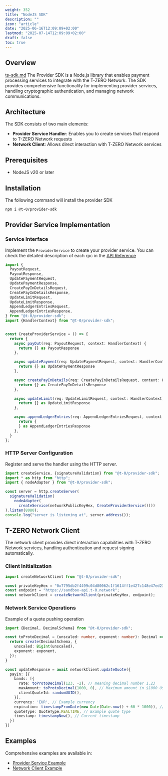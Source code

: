 ```yaml
---
weight: 352
title: "NodeJS SDK"
description: ""
icon: "article"
date: "2025-06-16T12:09:09+02:00"
lastmod: "2025-07-14T12:09:09+02:00"
draft: false
toc: true
---
```


## Overview
[ts-sdk.md](ts-sdk.md)
The Provider SDK is a Node.js library that enables payment processing services to integrate with the T-ZERO Network. The SDK provides comprehensive functionality for implementing provider services, handling cryptographic authentication, and managing network communications.

## Architecture

The SDK consists of two main elements:

- **Provider Service Handler**: Enables you to create services that respond to T-ZERO Network requests
- **Network Client**: Allows direct interaction with T-ZERO Network services

## Prerequisites

- NodeJS v20 or later

## Installation
The following command will install the provider SDK
```bash
npm i @t-0/provider-sdk
```

## Provider Service Implementation

### Service Interface

Implement the `ProviderService` to create your provider service. You can check the detailed description of each rpc in the [API Reference](https://t-0-network.github.io/docs/integration-guidance/api-reference/provider/)

```typescript
import {
  PayoutRequest,
  PayoutResponse,
  UpdatePaymentRequest,
  UpdatePaymentResponse,
  CreatePayInDetailsRequest,
  CreatePayInDetailsResponse,
  UpdateLimitRequest,
  UpdateLimitResponse,
  AppendLedgerEntriesRequest,
  AppendLedgerEntriesResponse,
} from "@t-0/provider-sdk";
import {HandlerContext} from "@t-0/provider-sdk";


const CreateProviderService = () => {
  return {
    async payOut(req: PayoutRequest, context: HandlerContext) {
      return {} as PayoutResponse
    },

    async updatePayment(req: UpdatePaymentRequest, context: HandlerContext) {
      return {} as UpdatePaymentResponse
    },

    async createPayInDetails(req: CreatePayInDetailsRequest, context: HandlerContext) {
      return {} as CreatePayInDetailsResponse
    },

    async updateLimit(req: UpdateLimitRequest, context: HandlerContext) {
      return {} as UpdateLimitResponse
    },

    async appendLedgerEntries(req: AppendLedgerEntriesRequest, context: HandlerContext) {
      return {
      } as AppendLedgerEntriesResponse
    },
  }
};
```

### HTTP Server Configuration

Register and serve the handler using the HTTP server.

```typescript
import createService, {signatureValidation} from "@t-0/provider-sdk";
import * as http from "http";
import { nodeAdapter } from "@t-0/provider-sdk";

const server = http.createServer(
  signatureValidation(
    nodeAdapter(
      createService(networkPublicKeyHex, CreateProviderService())))
).listen(8080);
console.log("server is listening at", server.address());
```

## T-ZERO Network Client

The network client provides direct interaction capabilities with T-ZERO Network services, handling authentication and request signing automatically.

### Client Initialization

```typescript
import createNetworkClient from "@t-0/provider-sdk";

const privateKeyHex = "0x7795db2f4499c04d80062c1f1614ff1e427c148e47ed23e387d62829f437b5d8";
const endpoint = "https://sandbox-api.t-0.network";
const networkClient = createNetworkClient(privateKeyHex, endpoint);
```

### Network Service Operations

Example of a quote pushing operation

```typescript
import {Decimal, DecimalSchema} from "@t-0/provider-sdk";

const toProtoDecimal = (unscaled: number, exponent: number): Decimal => {
  return create(DecimalSchema, {
    unscaled: BigInt(unscaled),
    exponent: exponent,
  });
}

const updateResponse = await networkClient.updateQuote({
  payIn: [{
    bands: [{
      rate: toProtoDecimal(123, -2), // meaning decimal number 1.23
      maxAmount: toProtoDecimal(1000, 0), // Maximum amount in $1000 USD equivalent
      clientQuoteId: randomUUID(),
    }],
    currency: 'EUR', // Example currency
    expiration: timestampFromDate(new Date(Date.now() + 60 * 1000)), // Example expiration time (1 minute from now)
    quoteType: QuoteType.REALTIME, // Example quote type
    timestamp: timestampNow(), // Current timestamp
  }]
})
```

## Examples

Comprehensive examples are available in:
- [Provider Service Example](https://github.com/t-0-network/provider-sdk-ts/blob/master/src/examples/server.ts)
- [Network Client Example](https://github.com/t-0-network/provider-sdk-ts/blob/master/src/examples/update-quote.ts)
